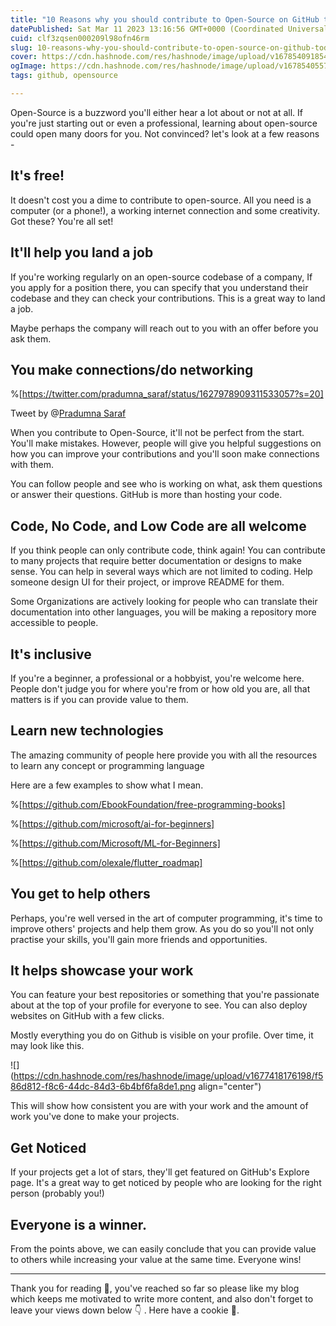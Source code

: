 ```yaml
---
title: "10 Reasons why you should contribute to Open-Source on GitHub today"
datePublished: Sat Mar 11 2023 13:16:56 GMT+0000 (Coordinated Universal Time)
cuid: clf3zqsen000209l98ofn46rm
slug: 10-reasons-why-you-should-contribute-to-open-source-on-github-today
cover: https://cdn.hashnode.com/res/hashnode/image/upload/v1678540918547/ed77a2a0-f07e-427f-b6a1-ea813bbdb0d8.jpeg
ogImage: https://cdn.hashnode.com/res/hashnode/image/upload/v1678540557246/10d65864-0392-40ca-9485-024eb524b049.jpeg
tags: github, opensource

---
```


Open-Source is a buzzword you'll either hear a lot about or not at all. If you're just starting out or even a professional, learning about open-source could open many doors for you. Not convinced? let's look at a few reasons -

## It's free!

It doesn't cost you a dime to contribute to open-source. All you need is a computer (or a phone!), a working internet connection and some creativity. Got these? You're all set!

## It'll help you land a job

If you're working regularly on an open-source codebase of a company, If you apply for a position there, you can specify that you understand their codebase and they can check your contributions. This is a great way to land a job.

Maybe perhaps the company will reach out to you with an offer before you ask them.

## You make connections/do networking

%[https://twitter.com/pradumna_saraf/status/1627978909311533057?s=20] 

Tweet by @[Pradumna Saraf](@Pradumnasaraf)

When you contribute to Open-Source, it'll not be perfect from the start. You'll make mistakes. However, people will give you helpful suggestions on how you can improve your contributions and you'll soon make connections with them.

You can follow people and see who is working on what, ask them questions or answer their questions. GitHub is more than hosting your code.

## Code, No Code, and Low Code are all welcome

If you think people can only contribute code, think again! You can contribute to many projects that require better documentation or designs to make sense. You can help in several ways which are not limited to coding. Help someone design UI for their project, or improve README for them.

Some Organizations are actively looking for people who can translate their documentation into other languages, you will be making a repository more accessible to people.

## It's inclusive

If you're a beginner, a professional or a hobbyist, you're welcome here. People don't judge you for where you're from or how old you are, all that matters is if you can provide value to them.

## Learn new technologies

The amazing community of people here provide you with all the resources to learn any concept or programming language

Here are a few examples to show what I mean.

%[https://github.com/EbookFoundation/free-programming-books] 

%[https://github.com/microsoft/ai-for-beginners] 

%[https://github.com/Microsoft/ML-for-Beginners] 

%[https://github.com/olexale/flutter_roadmap] 

## You get to help others

Perhaps, you're well versed in the art of computer programming, it's time to improve others' projects and help them grow. As you do so you'll not only practise your skills, you'll gain more friends and opportunities.

## It helps showcase your work

You can feature your best repositories or something that you're passionate about at the top of your profile for everyone to see. You can also deploy websites on GitHub with a few clicks.

Mostly everything you do on Github is visible on your profile. Over time, it may look like this.

![](https://cdn.hashnode.com/res/hashnode/image/upload/v1677418176198/f586d812-f8c6-44dc-84d3-6b4bf6fa8de1.png align="center")

This will show how consistent you are with your work and the amount of work you've done to make your projects.

## Get Noticed

If your projects get a lot of stars, they'll get featured on GitHub's Explore page. It's a great way to get noticed by people who are looking for the right person (probably you!)

## Everyone is a winner.

From the points above, we can easily conclude that you can provide value to others while increasing your value at the same time. Everyone wins!

---

Thank you for reading 💓, you've reached so far so please like my blog which keeps me motivated to write more content, and also don't forget to leave your views down below 👇 . Here have a cookie 🍪.